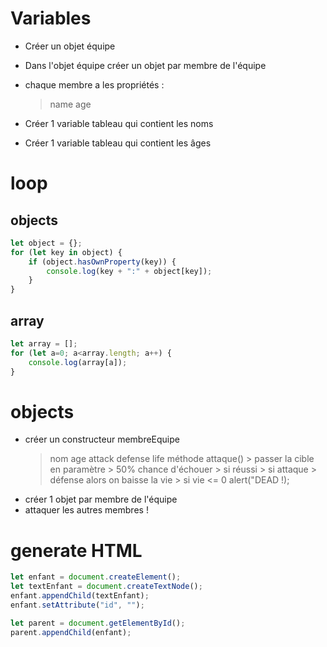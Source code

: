 # Variables
- Créer un objet équipe
- Dans l'objet équipe créer un objet par membre de l'équipe
- chaque membre a les propriétés :
	> name
	> age
	> 

- Créer 1 variable tableau qui contient les noms
- Créer 1 variable tableau qui contient les âges

# loop
## objects
```javascript
let object = {};
for (let key in object) {
	if (object.hasOwnProperty(key)) {
		console.log(key + ":" + object[key]);
	}
}
```

## array
```javascript
let array = [];
for (let a=0; a<array.length; a++) {
	console.log(array[a]);
}
```

# objects
- créer un constructeur membreEquipe
	> nom
	> age
	> attack
	> defense
	> life
	> méthode attaque()
		> passer la cible en paramètre
		> 50% chance d'échouer
		> si réussi
			> si attaque > défense alors on baisse la vie
				> si vie <= 0 alert("DEAD !);
- créer 1 objet par membre de l'équipe
- attaquer les autres membres !

# generate HTML
```javascript
let enfant = document.createElement();
let textEnfant = document.createTextNode();
enfant.appendChild(textEnfant);
enfant.setAttribute("id", "");

let parent = document.getElementById();
parent.appendChild(enfant);
```